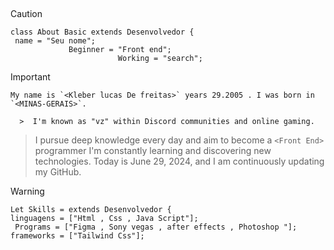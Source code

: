 ##

> [!CAUTION]
> ```
> class About Basic extends Desenvolvedor {
 >  name = "Seu nome";
>              Beginner = "Front end";
>                         Working = "search";


> [!IMPORTANT]
> ```
> My name is `<Kleber lucas De freitas>` years 29.2005 . I was born in `<MINAS-GERAIS>`.
      >  I'm known as "vz" within Discord communities and online gaming.
  > I pursue deep knowledge every day and aim to become a `<Front End>` programmer
        I'm constantly learning and discovering new technologies.
     Today is June 29, 2024, and I am continuously updating my GitHub.

> [!WARNING]
> ```
> Let Skills = extends Desenvolvedor {
> linguagens = ["Html , Css , Java Script"];
>  Programs = ["Figma , Sony vegas , after effects , Photoshop "];
> frameworks = ["Tailwind Css"];


##

